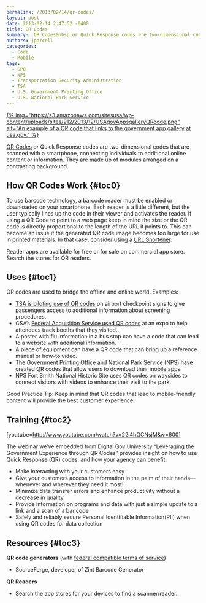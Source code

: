 ```yaml
---
permalink: /2013/02/14/qr-codes/
layout: post
date: 2013-02-14 2:47:52 -0400
title: QR Codes
summary:  QR Codes&nbsp;or Quick Response codes are two-dimensional codes that are scanned with a smartphone, connecting individuals to additional online content or information. They are made up of modules arranged on a contrasting background. How QR Codes Work
authors: jparcell
categories:
  - Code
  - Mobile
tags:
  - GPO
  - NPS
  - Transportation Security Administration
  - TSA
  - U.S. Government Printing Office
  - U.S. National Park Service
---
```


[{% img="https://s3.amazonaws.com/sitesusa/wp-content/uploads/sites/212/2013/12/USAgovAppsgalleryQRcode.png" alt="An example of a QR code that links to the government app gallery at usa.gov." %}](https://s3.amazonaws.com/sitesusa/wp-content/uploads/sites/212/2013/12/USAgovAppsgalleryQRcode.png)

[QR Codes](http://en.wikipedia.org/wiki/QR_codes) or Quick Response codes are two-dimensional codes that are scanned with a smartphone, connecting individuals to additional online content or information. They are made up of modules arranged on a contrasting background.

## <a name="x-How QR Codes Work"></a>How QR Codes Work {#toc0}

To use barcode technology, a barcode reader must be enabled or downloaded on your smartphone. Each reader is a little different, but the user typically lines up the code in their viewer and activates the reader. If using a QR Code to point to a web page keep in mind the size or the QR code is directly proportional to the length of the URL it points to. This can become an issue if the generated QR code image becomes too large for use in printed materials. In that case, consider using a [URL Shortener](https://www.WHATEVER/2013/12/20/gov-url-shorteners-and-how-to-use-them/ "Gov URL Shorteners and How to Use Them").

Reader apps are available for free or for sale on commercial app store. Search the stores for QR readers.

## Uses {#toc1}

QR codes are used to bridge the offline and online world. Examples:

  * [TSA is piloting use of QR codes](http://www.tsa.gov/press/qr_codes.shtm) on airport checkpoint signs to give passengers access to additional information about screening procedures.
  * GSA&#8217;s [Federal Acquisition Service used QR codes](https://www.WHATEVER/2013/03/07/gsa-fas-qr-code/ "GSA FAS QR Code") at an expo to help attendees track booths that they visited..
  * A poster with flu information in a bus stop can have a code that can lead to a website with additional information.
  * A piece of equipment can have a QR code that can bring up a reference manual or how-to video.
  * The [Government Printing Office](http://www.gpo.gov/mobile/) and [National Park Service](http://www.nps.gov/nama/photosmultimedia/app-page.htm) (NPS) have created QR codes that allow users to download their mobile apps.
  * NPS Fort Smith National Historic Site uses QR codes on waysides to connect visitors with videos to enhance their visit to the park.

Good Practice Tip: Keep in mind that QR codes that lead to mobile-friendly content will provide the best customer experience.

## <a name="x-Training"></a>Training {#toc2}

[youtube=http://www.youtube.com/watch?v=22i4hQCNsjM&w=600]
  
The webinar we&#8217;ve embedded from Digital Gov University &#8220;Leveraging the Government Experience through QR Codes&#8221; provides insight on how to use Quick Response (QR) codes, and how your agency can benefit:

  * Make interacting with your customers easy
  * Give your customers access to information in the palm of their hands—whenever and wherever they need it most!
  * Minimize data transfer errors and enhance productivity without a decrease in quality
  * Provide information on programs and data with just a simple update to a link and a scan of a bar code
  * Safely and reliably secure Personal Identifiable Information(PII) when using QR codes for data collection

## <a name="x-Resources"></a>Resources {#toc3}

**QR code generators** (with [federal compatible terms of service](https://www.WHATEVER/resources/negotiated-terms-of-service-agreements/))

  * SourceForge, developer of Zint Barcode Generator

**QR Readers**

  * Search the app stores for your devices to find a scanner/reader.
